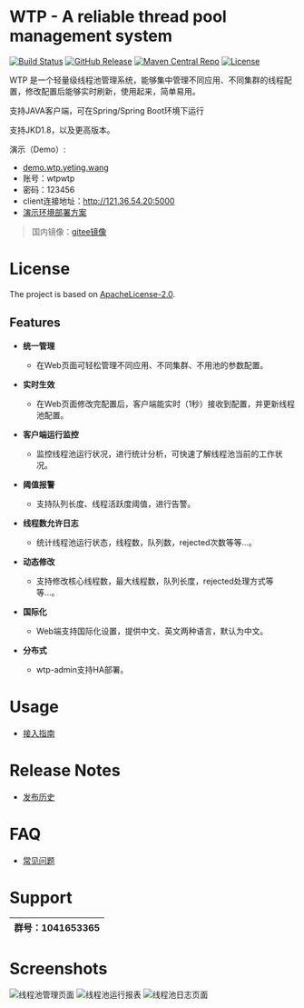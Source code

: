 # WTP - A reliable thread pool management system

[![Build Status](https://img.shields.io/badge/build-passing-brightgreen)](https://github.com/ytwp/wtp)
[![GitHub Release](https://img.shields.io/badge/release-v1.0.0-blue)](https://github.com/ytwp/wtp/releases)
[![Maven Central Repo](https://img.shields.io/badge/maven%20central-v1.0.0-blue)](https://search.maven.org/artifact/wang.yeting/wtp-core)
[![License](https://img.shields.io/badge/License-Apache%202.0-blue.svg)](https://opensource.org/licenses/Apache-2.0)

WTP 是一个轻量级线程池管理系统，能够集中管理不同应用、不同集群的线程配置，修改配置后能够实时刷新，使用起来，简单易用。

支持JAVA客户端，可在Spring/Spring Boot环境下运行

支持JKD1.8，以及更高版本。

演示（Demo）:
- [demo.wtp.yeting.wang](http://demo.wtp.yeting.wang/)
- 账号：wtpwtp
- 密码：123456
- client连接地址：http://121.36.54.20:5000
- [演示环境部署方案](https://github.com/ytwp/wtp/wiki/%E5%88%86%E5%B8%83%E5%BC%8F%E9%83%A8%E7%BD%B2%E6%96%B9%E6%A1%88#%E8%B4%9F%E8%BD%BD%E5%9D%87%E8%A1%A1-%E6%96%B9%E5%BC%8F)

> 国内镜像：[gitee镜像](https://gitee.com/ytwp/wtp)

# License
The project is based on [ApacheLicense-2.0](http://www.apache.org/licenses/LICENSE-2.0.txt).

## Features 
+ **统一管理**
  + 在Web页面可轻松管理不同应用、不同集群、不用池的参数配置。
  
+ **实时生效**
  + 在Web页面修改完配置后，客户端能实时（1秒）接收到配置，并更新线程池配置。

+ **客户端运行监控**
  + 监控线程池运行状况，进行统计分析，可快速了解线程池当前的工作状况。

* **阈值报警**
  * 支持队列长度、线程活跃度阈值，进行告警。
  
* **线程数允许日志**
  * 统计线程池运行状态，线程数，队列数，rejected次数等等...。
  
* **动态修改**
  * 支持修改核心线程数，最大线程数，队列长度，rejected处理方式等等...。
  
* **国际化**
  * Web端支持国际化设置，提供中文、英文两种语言，默认为中文。
    
* **分布式**
  * wtp-admin支持HA部署。
  
# Usage
  * [接入指南](https://github.com/ytwp/wtp/wiki/%E6%8E%A5%E5%85%A5%E6%8C%87%E5%8D%97)
 
# Release Notes
  * [发布历史](https://github.com/ytwp/wtp/releases)

# FAQ
  * [常见问题](https://github.com/ytwp/wtp/wiki/%E5%B8%B8%E8%A7%81%E9%97%AE%E9%A2%98)

# Support
<table>
  <thead>
    <th>群号：1041653365</th>
  </thead>
</table>

# Screenshots
![线程池管理页面](https://img.yeting.wang/wtp/3.png)
![线程池运行报表](https://img.yeting.wang/wtp/5.png)
![线程池日志页面](https://img.yeting.wang/wtp/1.png)
